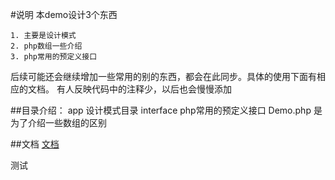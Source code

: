 
#说明
   本demo设计3个东西
   
    1. 主要是设计模式
    2. php数组一些介绍
    3. php常用的预定义接口
    
   后续可能还会继续增加一些常用的别的东西，都会在此同步。具体的使用下面有相应的文档。
   有人反映代码中的注释少，以后也会慢慢添加

##目录介绍：
   app 设计模式目录
   interface  php常用的预定义接口
   Demo.php 是为了介绍一些数组的区别
    
    
##文档
[文档](https://lengthuo.github.io/)

测试

